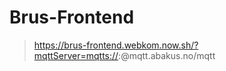 # Brus-Frontend

> https://brus-frontend.webkom.now.sh/?mqttServer=mqtts://<USERNAME>:<PASSWORD>@mqtt.abakus.no/mqtt
